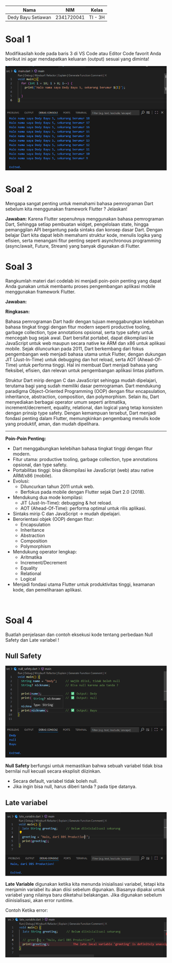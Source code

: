 | Nama               | NIM        | Kelas   |
| -------------------- | ------------ | --------- |
| Dedy Bayu Setiawan | 2341720041 | TI - 3H |


# Soal 1

Modifikasilah kode pada baris 3 di VS Code atau Editor Code favorit Anda berikut ini agar mendapatkan keluaran (output) sesuai yang diminta!

![enter image description here](/codelab02_dart/img/Screenshot_1.png)


# Soal 2

Mengapa sangat penting untuk memahami bahasa pemrograman Dart sebelum kita menggunakan framework Flutter ? Jelaskan!

**Jawaban:** Karena Flutter sepenuhnya menggunakan bahasa pemrograman Dart, Sehingga setiap pembuatan widget, pengelolaan state, hingga pemanggilan API bergantung pada sintaks dan konsep dasar Dart. Dengan belajar Dart kita dapat lebih memahami struktur kode, menulis logika yang efisien, serta menangani fitur penting seperti asynchronous programming (async/await, Future, Stream) yang banyak digunakan di Flutter.

# Soal 3

Rangkumlah materi dari codelab ini menjadi poin-poin penting yang dapat Anda gunakan untuk membantu proses pengembangan aplikasi mobile menggunakan framework Flutter.

**Jawaban:** 
 
**Ringkasan:**

Bahasa pemrograman Dart hadir dengan tujuan menggabungkan kelebihan bahasa tingkat tinggi dengan fitur modern seperti productive tooling, garbage collection, type annotations opsional, serta type safety untuk mencegah bug sejak awal. Dart bersifat portabel, dapat dikompilasi ke JavaScript untuk web maupun secara native ke ARM dan x86 untuk aplikasi mobile. Sejak diluncurkan pada 2011, Dart berkembang dari fokus pengembangan web menjadi bahasa utama untuk Flutter, dengan dukungan JIT (Just-In-Time) untuk debugging dan hot reload, serta AOT (Ahead-Of-Time) untuk performa tinggi. Hal ini membuat Dart menjadi bahasa yang fleksibel, efisien, dan relevan untuk pengembangan aplikasi lintas platform.  

Struktur Dart mirip dengan C dan JavaScript sehingga mudah dipelajari, terutama bagi yang sudah memiliki dasar pemrograman. Dart mendukung paradigma Object-Oriented Programming (OOP) dengan fitur encapsulation, inheritance, abstraction, composition, dan polymorphism. Selain itu, Dart menyediakan berbagai operator umum seperti aritmatika, increment/decrement, equality, relational, dan logical yang tetap konsisten dengan prinsip type safety. Dengan kemampuan tersebut, Dart menjadi fondasi penting dalam Flutter, memungkinkan pengembang menulis kode yang produktif, aman, dan mudah dipelihara.  

---

**Poin-Poin Penting:**

- Dart menggabungkan kelebihan bahasa tingkat tinggi dengan fitur modern.  
- Fitur utama: productive tooling, garbage collection, type annotations opsional, dan type safety.  
- Portabilitas tinggi: bisa dikompilasi ke JavaScript (web) atau native ARM/x86 (mobile).  
- Evolusi:
  - Diluncurkan tahun 2011 untuk web.  
  - Berfokus pada mobile dengan Flutter sejak Dart 2.0 (2018).  
- Mendukung dua mode kompilasi:  
  - JIT (Just-In-Time): debugging & hot reload.  
  - AOT (Ahead-Of-Time): performa optimal untuk rilis aplikasi.  
- Sintaks mirip C dan JavaScript → mudah dipelajari.  
- Berorientasi objek (OOP) dengan fitur:
  - Encapsulation  
  - Inheritance  
  - Abstraction  
  - Composition  
  - Polymorphism  
- Mendukung operator lengkap:
  - Aritmatika
  - Increment/Decrement
  - Equality
  - Relational
  - Logical
- Menjadi fondasi utama Flutter untuk produktivitas tinggi, keamanan kode, dan pemeliharaan aplikasi.  

<br>

# Soal 4

Buatlah penjelasan dan contoh eksekusi kode tentang perbedaan Null Safety dan Late variabel !

## Null Safety <br>
 ![enter image description here](/codelab02_dart/img/Screenshot_2.png)

**Null Safety** berfungsi untuk memastikan bahwa sebuah variabel tidak bisa bernilai null kecuali secara eksplisit diizinkan.
- Secara default, variabel tidak boleh null.
- Jika ingin bisa null, harus diberi tanda ? pada tipe datanya.

## Late variabel <br>
![enter image description here](/codelab02_dart/img/Screenshot_3.png)

**Late Variable** digunakan ketika kita menunda inisialisasi variabel, tetapi kita menjamin variabel itu akan diisi sebelum digunakan. Biasanya dipakai untuk variabel yang nilainya baru diketahui belakangan. Jika digunakan sebelum diinisialisasi, akan error runtime.

Contoh Ketika error:

![enter image description here](/codelab02_dart/img/Screenshot_4.png)
